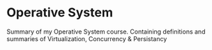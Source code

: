 # Operative System
Summary of my Operative System course. Containing definitions and summaries of Virtualization, Concurrency &amp; Persistancy
